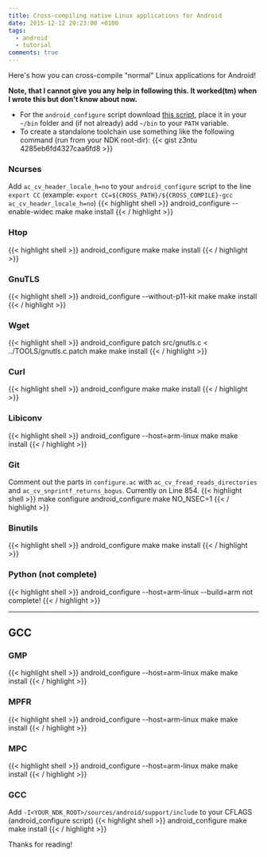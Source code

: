 ```yaml
---
title: Cross-compiling native Linux applications for Android
date: 2015-12-12 20:23:00 +0100
tags:
  - android
  - tutorial
comments: true
---
```


Here's how you can cross-compile "normal" Linux applications for Android!

**Note, that I cannot give you any help in following this. It worked(tm) when I wrote this but don't know about now.**

- For the `android_configure` script download [this script](https://gist.github.com/z3ntu/57b95b02ebe8e153d5a8), place it in your `~/bin` folder and (if not already) add `~/bin` to your `PATH` variable.
- To create a standalone toolchain use something like the following command (run from your NDK root-dir):
{{< gist z3ntu 4285eb6fd4327caa6fd8 >}}

### Ncurses
Add `ac_cv_header_locale_h=no` to your `android_configure` script to the line `export CC` (example: `export CC=${CROSS_PATH}/${CROSS_COMPILE}-gcc ac_cv_header_locale_h=no`)
{{< highlight shell >}}
android_configure --enable-widec
make
make install
{{< / highlight >}}

### Htop
{{< highlight shell >}}
android_configure
make
make install
{{< / highlight >}}

### GnuTLS
{{< highlight shell >}}
android_configure --without-p11-kit
make
make install
{{< / highlight >}}

### Wget
{{< highlight shell >}}
android_configure
patch src/gnutls.c < ../TOOLS/gnutls.c.patch
make
make install
{{< / highlight >}}

### Curl
{{< highlight shell >}}
android_configure
make
make install
{{< / highlight >}}

### Libiconv
{{< highlight shell >}}
android_configure --host=arm-linux
make
make install
{{< / highlight >}}

### Git
Comment out the parts in `configure.ac` with `ac_cv_fread_reads_directories` and `ac_cv_snprintf_returns_bogus`. Currently on Line 854.
{{< highlight shell >}}
make configure
android_configure
make NO_NSEC=1
{{< / highlight >}}

### Binutils
{{< highlight shell >}}
android_configure
make
make install
{{< / highlight >}}

### Python (not complete)
{{< highlight shell >}}
android_configure --host=arm-linux --build=arm
not complete!
{{< / highlight >}}

---

## GCC

### GMP
{{< highlight shell >}}
android_configure --host=arm-linux
make
make install
{{< / highlight >}}

### MPFR
{{< highlight shell >}}
android_configure --host=arm-linux
make
make install
{{< / highlight >}}

### MPC
{{< highlight shell >}}
android_configure --host=arm-linux
make
make install
{{< / highlight >}}

### GCC
Add `-I<YOUR_NDK_ROOT>/sources/android/support/include` to your CFLAGS (android_configure script)
{{< highlight shell >}}
android_configure
make
make install
{{< / highlight >}}

Thanks for reading!
